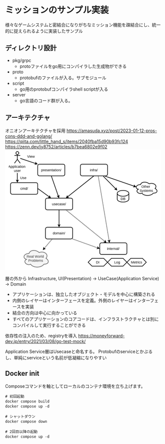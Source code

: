 # ミッションのサンプル実装
様々なゲームシステムと密結合になりがちなミッション機能を疎結合にし、統一的に捉えられるように実装したサンプル


## ディレクトリ設計

- pkg/grpc
   - protoファイルをgo用にコンパイラした生成物ができる
- proto
   - protobufのファイルが入る。サブモジュール
- script
   - go用のprotobufコンパイラshell scriptが入る
- server
   - go言語のコード群が入る。

## アーキテクチャ
オニオンアーキテクチャを採用
https://amasuda.xyz/post/2023-01-12-pros-cons-ddd-and-golang/
https://qiita.com/little_hand_s/items/2040fba15d90b93fc124
https://zenn.dev/jy8752/articles/b7bea6802e9f02
![img.png](assets/img.png)

層の外から
Infrastructure, UI(Presentation) -> UseCase(Application Service) -> Domain

- アプリケーションは、独立したオブジェクト・モデルを中心に構築される
- 内側のレイヤーはインターフェースを定義。外側のレイヤーはインターフェースを実装
- 結合の方向は中心に向かっている
- すべてのアプリケーションのコアコードは、インフラストラクチャとは別にコンパイルして実行することができる


依存性の注入のため、registryを導入
https://moneyforward-dev.jp/entry/2021/03/08/go-test-mock/

Application Service層はUsecaseと命名する。
Protobufのserviceとかぶるし、単純にserviceという名前が低凝縮になりやすい

## Docker init

Composeコマンドを軸としてローカルのコンテナ環境を立ち上げます。
```
# 初回起動
docker compose build
docker compose up -d

# シャットダウン
docker compose down

# 2回目以降の起動
docker compose up -d
```